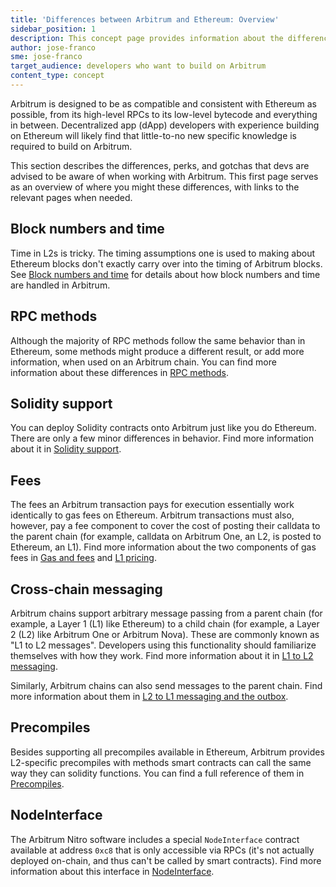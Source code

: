 ```yaml
---
title: 'Differences between Arbitrum and Ethereum: Overview'
sidebar_position: 1
description: This concept page provides information about the differences between Arbitrum and Ethereum so developers can easily understand what to expect when deploying to Arbitrum
author: jose-franco
sme: jose-franco
target_audience: developers who want to build on Arbitrum
content_type: concept
---
```


Arbitrum is designed to be as compatible and consistent with Ethereum as possible, from its high-level RPCs to its low-level bytecode and everything in between. <a data-quicklook-from="dapp">Decentralized app (dApp)</a> developers with experience building on Ethereum will likely find that little-to-no new specific knowledge is required to build on Arbitrum.

This section describes the differences, perks, and gotchas that devs are advised to be aware of when working with Arbitrum. This first page serves as an overview of where you might these differences, with links to the relevant pages when needed.

## Block numbers and time

Time in L2s is tricky. The timing assumptions one is used to making about Ethereum blocks don't exactly carry over into the timing of Arbitrum blocks. See [Block numbers and time](/build-decentralized-apps/arbitrum-vs-ethereum/02-block-numbers-and-time.md) for details about how block numbers and time are handled in Arbitrum.

## RPC methods

Although the majority of RPC methods follow the same behavior than in Ethereum, some methods might produce a different result, or add more information, when used on an Arbitrum chain. You can find more information about these differences in [RPC methods](/build-decentralized-apps/arbitrum-vs-ethereum/03-rpc-methods.md).

## Solidity support

You can deploy Solidity contracts onto Arbitrum just like you do Ethereum. There are only a few minor differences in behavior. Find more information about it in [Solidity support](/build-decentralized-apps/arbitrum-vs-ethereum/04-solidity-support.md).

## Fees

The fees an Arbitrum transaction pays for execution essentially work identically to gas fees on Ethereum. Arbitrum transactions must also, however, pay a fee component to cover the cost of posting their calldata to the parent chain (for example, calldata on Arbitrum One, an L2, is posted to Ethereum, an L1). Find more information about the two components of gas fees in [Gas and fees](/arbos/gas.mdx) and [L1 pricing](/arbos/l1-pricing.mdx).

## Cross-chain messaging

Arbitrum chains support arbitrary message passing from a parent chain (for example, a Layer 1 (L1) like Ethereum) to a child chain (for example, a Layer 2 (L2) like Arbitrum One or Arbitrum Nova). These are commonly known as "L1 to L2 messages". Developers using this functionality should familiarize themselves with how they work. Find more information about it in [L1 to L2 messaging](/arbos/l1-to-l2-messaging.mdx).

Similarly, Arbitrum chains can also send messages to the parent chain. Find more information about them in [L2 to L1 messaging and the outbox](/arbos/l2-to-l1-messaging.mdx).

## Precompiles

Besides supporting all precompiles available in Ethereum, Arbitrum provides L2-specific precompiles with methods smart contracts can call the same way they can solidity functions. You can find a full reference of them in [Precompiles](/build-decentralized-apps/precompiles/01-overview.md).

## NodeInterface

The Arbitrum Nitro software includes a special `NodeInterface` contract available at address `0xc8` that is only accessible via RPCs (it's not actually deployed on-chain, and thus can't be called by smart contracts). Find more information about this interface in [NodeInterface](/build-decentralized-apps/nodeinterface/01-overview.md).
